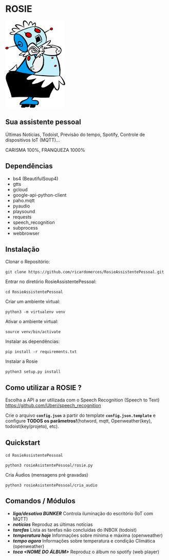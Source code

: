 # ROSIE
![rosie](imagens/rosie.png)

## Sua assistente pessoal
Últimas Notícias, Todoist, Previsão do tempo, Spotify, Controle de dispositivos IoT (MQTT)...

CARISMA 100%, FRANQUEZA  1000%

## Dependências
- bs4 (BeautifulSoup4)
- gtts
- gcloud
- google-api-python-client
- paho.mqtt
- pyaudio
- playsound
- requests
- speech_recognition
- subprocess
- webbrowser 

## Instalação

Clonar o Repositório:

`git clone https://github.com/ricardomerces/RosieAssistentePessoal.git`

Entrar no diretório RosieAssistentePessoal:

`cd RosieAssistentePessoal`

Criar um ambiente virtual:

`python3 -m virtualenv venv`

Ativar o ambiente virtual:

`source venv/bin/activate`

Instalar as dependências:

`pip install -r requirements.txt`

Instalar a Rosie

`python3 setup.py install`


## Como utilizar a ROSIE ?

Escolha a API a ser utilizada com o Speech Recognition (Speech to Text)
https://github.com/Uberi/speech_recognition

Crie o arquivo **`config.json`** a partir do template **`config.json.template`**  e configure **TODOS os parâmetros!**(hotword, mqtt, Openweather(key), todoist(key/projeto), etc).


## Quickstart

`cd RosieAssistentePessoal`

`python3 rosieAsistentePessoal/rosie.py`

Cria Áudios (mensagens pré gravadas)

`python3 rosieAsistentePessoal/cria_audio`

## Comandos / Módulos

- **_liga/desativa BUNKER_**        Controla iluminação do escritório (IoT com MQTT)
- **_notícias_**                    Reproduz as últimas notícias
- **_tarefas_**                     Lista as tarefas não concluídas do INBOX (todoist)
- **_temperatura hoje_**            Informações sobre mínima e máxima (openweather)
- **_tempo agora_**                 Informações sobre temperatura e condição Climática (openweather)
- **_toca <NOME DO ÁLBUM>_**        Reproduz o álbum no spotify (web player)
